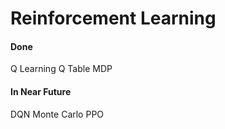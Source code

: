 # Reinforcement Learning


#### Done
Q Learning
Q Table
MDP

#### In Near Future
DQN
Monte Carlo
PPO
